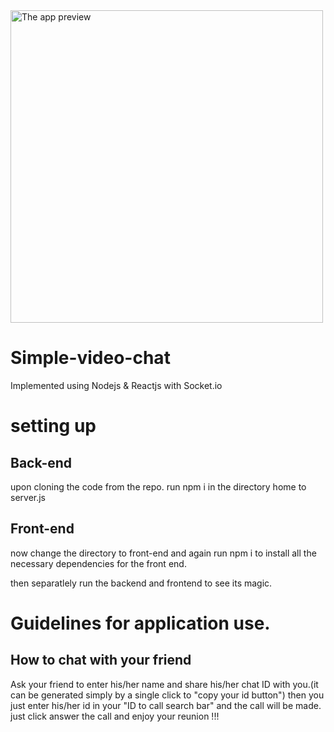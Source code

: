 <img src="https://kush-portfolio.netlify.app/images/Vchat.png" height="500px" style="object-fit: cover" alt="The app preview" />
 
# Simple-video-chat
Implemented using Nodejs &amp; Reactjs with Socket.io

# setting up

## Back-end
upon cloning the code from the repo. 
run npm i in the directory home to server.js

## Front-end
now change the directory to front-end and again run npm i
to install all the necessary dependencies for the front end.

then separatlely run the backend and frontend to see its magic.

# Guidelines for application use.
## How to chat with your friend

Ask your friend to enter his/her name and share his/her chat ID with you.(it can be generated simply by a single click to "copy your id button")
then you just enter his/her id in your "ID to call search bar" and the call will be made.
just click answer the call and enjoy your reunion !!!

